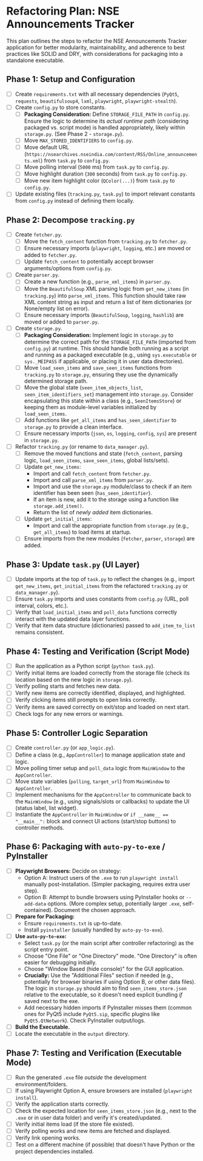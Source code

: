 # Refactoring Plan: NSE Announcements Tracker

This plan outlines the steps to refactor the NSE Announcements Tracker application for better modularity, maintainability, and adherence to best practices like SOLID and DRY, with considerations for packaging into a standalone executable.

## Phase 1: Setup and Configuration

- [ ] Create `requirements.txt` with all necessary dependencies (`PyQt5`, `requests`, `beautifulsoup4`, `lxml`, `playwright`, `playwright-stealth`).
- [ ] Create `config.py` to store constants.
  - [ ] **Packaging Consideration:** Define `STORAGE_FILE_PATH` in `config.py`. Ensure the logic to determine its *actual runtime path* (considering packaged vs. script mode) is handled appropriately, likely within `storage.py`. (See Phase 2 - `storage.py`).
  - [ ] Move `MAX_STORED_IDENTIFIERS` to `config.py`.
  - [ ] Move default URL (`https://nsearchives.nseindia.com/content/RSS/Online_announcements.xml`) from `task.py` to `config.py`.
  - [ ] Move polling interval (`5000` ms) from `task.py` to `config.py`.
  - [ ] Move highlight duration (`300` seconds) from `task.py` to `config.py`.
  - [ ] Move new item highlight color (`QColor(...)`) from `task.py` to `config.py`.
- [ ] Update existing files (`tracking.py`, `task.py`) to import relevant constants from `config.py` instead of defining them locally.

## Phase 2: Decompose `tracking.py`

- [ ] Create `fetcher.py`.
  - [ ] Move the `fetch_content` function from `tracking.py` to `fetcher.py`.
  - [ ] Ensure necessary imports (`playwright`, `logging`, etc.) are moved or added to `fetcher.py`.
  - [ ] Update `fetch_content` to potentially accept browser arguments/options from `config.py`.
- [ ] Create `parser.py`.
  - [ ] Create a new function (e.g., `parse_xml_items`) in `parser.py`.
  - [ ] Move the `BeautifulSoup` XML parsing logic from `get_new_items` (in `tracking.py`) into `parse_xml_items`. This function should take raw XML content string as input and return a list of item dictionaries (or None/empty list on error).
  - [ ] Ensure necessary imports (`BeautifulSoup`, `logging`, `hashlib`) are moved or added to `parser.py`.
- [ ] Create `storage.py`.
  - [ ] **Packaging Consideration:** Implement logic in `storage.py` to determine the correct path for the `STORAGE_FILE_PATH` (imported from `config.py`) at runtime. This should handle both running as a script and running as a packaged executable (e.g., using `sys.executable` or `sys._MEIPASS` if applicable, or placing it in user data directories).
  - [ ] Move `load_seen_items` and `save_seen_items` functions from `tracking.py` to `storage.py`, ensuring they use the dynamically determined storage path.
  - [ ] Move the global state (`seen_item_objects_list`, `seen_item_identifiers_set`) management into `storage.py`. Consider encapsulating this state within a class (e.g., `SeenItemsStore`) or keeping them as module-level variables initialized by `load_seen_items`.
  - [ ] Add functions like `get_all_items` and `has_seen_identifier` to `storage.py` to provide a clean interface.
  - [ ] Ensure necessary imports (`json`, `os`, `logging`, `config`, `sys`) are present in `storage.py`.
- [ ] Refactor `tracking.py` (or rename to `data_manager.py`).
  - [ ] Remove the moved functions and state (`fetch_content`, parsing logic, `load_seen_items`, `save_seen_items`, global lists/sets).
  - [ ] Update `get_new_items`:
    - Import and call `fetch_content` from `fetcher.py`.
    - Import and call `parse_xml_items` from `parser.py`.
    - Import and use the `storage.py` module/class to check if an item identifier has been seen (`has_seen_identifier`).
    - If an item is new, add it to the storage using a function like `storage.add_item()`.
    - Return the list of *newly added* item dictionaries.
  - [ ] Update `get_initial_items`:
    - Import and call the appropriate function from `storage.py` (e.g., `get_all_items`) to load items at startup.
  - [ ] Ensure imports from the new modules (`fetcher`, `parser`, `storage`) are added.

## Phase 3: Update `task.py` (UI Layer)

- [ ] Update imports at the top of `task.py` to reflect the changes (e.g., import `get_new_items`, `get_initial_items` from the refactored `tracking.py` or `data_manager.py`).
- [ ] Ensure `task.py` imports and uses constants from `config.py` (URL, poll interval, colors, etc.).
- [ ] Verify that `load_initial_items` and `poll_data` functions correctly interact with the updated data layer functions.
- [ ] Verify that item data structure (dictionaries) passed to `add_item_to_list` remains consistent.

## Phase 4: Testing and Verification (Script Mode)

- [ ] Run the application as a Python script (`python task.py`).
- [ ] Verify initial items are loaded correctly from the storage file (check its location based on the new logic in `storage.py`).
- [ ] Verify polling starts and fetches new data.
- [ ] Verify new items are correctly identified, displayed, and highlighted.
- [ ] Verify clicking items still prompts to open links correctly.
- [ ] Verify items are saved correctly on exit/stop and loaded on next start.
- [ ] Check logs for any new errors or warnings.

## Phase 5: Controller Logic Separation

- [ ] Create `controller.py` (or `app_logic.py`).
- [ ] Define a class (e.g., `AppController`) to manage application state and logic.
- [ ] Move polling timer setup and `poll_data` logic from `MainWindow` to the `AppController`.
- [ ] Move state variables (`polling`, `target_url`) from `MainWindow` to `AppController`.
- [ ] Implement mechanisms for the `AppController` to communicate back to the `MainWindow` (e.g., using signals/slots or callbacks) to update the UI (status label, list widget).
- [ ] Instantiate the `AppController` in `MainWindow` or `if __name__ == "__main__":` block and connect UI actions (start/stop buttons) to controller methods.

## Phase 6: Packaging with `auto-py-to-exe` / PyInstaller

- [ ] **Playwright Browsers:** Decide on strategy:
    - Option A: Instruct users of the `.exe` to run `playwright install` manually post-installation. (Simpler packaging, requires extra user step).
    - Option B: Attempt to bundle browsers using PyInstaller hooks or `--add-data` options. (More complex setup, potentially larger `.exe`, self-contained). Document the chosen approach.
- [ ] **Prepare for Packaging:**
    - Ensure `requirements.txt` is up-to-date.
    - Install `pyinstaller` (usually handled by `auto-py-to-exe`).
- [ ] **Use `auto-py-to-exe`:**
    - Select `task.py` (or the main script after controller refactoring) as the script entry point.
    - Choose "One File" or "One Directory" mode. "One Directory" is often easier for debugging initially.
    - Choose "Window Based (hide console)" for the GUI application.
    - **Crucially:** Use the "Additional Files" section if needed (e.g., potentially for browser binaries if using Option B, or other data files). The logic in `storage.py` should aim to find `seen_items_store.json` relative to the executable, so it doesn't need explicit bundling *if* saved next to the exe.
    - Add necessary hidden imports if PyInstaller misses them (common ones for PyQt5 include `PyQt5.sip`, specific plugins like `PyQt5.QtNetwork`). Check PyInstaller output/logs.
- [ ] **Build the Executable.**
- [ ] Locate the executable in the `output` directory.

## Phase 7: Testing and Verification (Executable Mode)

- [ ] Run the generated `.exe` file *outside* the development environment/folders.
- [ ] If using Playwright Option A, ensure browsers are installed (`playwright install`).
- [ ] Verify the application starts correctly.
- [ ] Check the expected location for `seen_items_store.json` (e.g., next to the `.exe` or in user data folder) and verify it's created/updated.
- [ ] Verify initial items load (if the store file existed).
- [ ] Verify polling works and new items are fetched and displayed.
- [ ] Verify link opening works.
- [ ] Test on a different machine (if possible) that doesn't have Python or the project dependencies installed. 